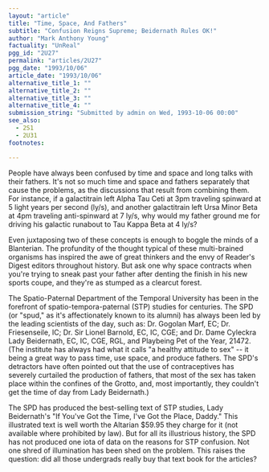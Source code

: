 ```yaml
---
layout: "article"
title: "Time, Space, And Fathers"
subtitle: "Confusion Reigns Supreme; Beidernath Rules OK!"
author: "Mark Anthony Young"
factuality: "UnReal"
pgg_id: "2U27"
permalink: "articles/2U27"
pgg_date: "1993/10/06"
article_date: "1993/10/06"
alternative_title_1: ""
alternative_title_2: ""
alternative_title_3: ""
alternative_title_4: ""
submission_string: "Submitted by admin on Wed, 1993-10-06 00:00"
see_also:
  - 2S1
  - 2U31
footnotes: 

---
```

<div>
<p>People have always been confused by time and space and long talks with their fathers. It's not so much time and space and fathers separately that cause the problems, as the discussions that result from combining them. For instance, if a galactitrain left Alpha Tau Ceti at 3pm traveling spinward at 5 light years per second (ly/s), and another galactitrain left Ursa Minor Beta at 4pm traveling anti-spinward at 7 ly/s, why would my father ground me for driving his galactic runabout to Tau Kappa Beta at 4 ly/s?</p>
<p>Even juxtaposing two of these concepts is enough to boggle the minds of a Blanterian. The profundity of the thought typical of these multi-brained organisms has inspired the awe of great thinkers and the envy of Reader's Digest editors throughout history. But ask one why space contracts when you're trying to sneak past your father after denting the finish in his new sports coupe, and they're as stumped as a clearcut forest.</p>
<p>The Spatio-Paternal Department of the Temporal University has been in the forefront of spatio-tempora-paternal (STP) studies for centuries. The SPD (or "spud," as it's affectionately known to its alumni) has always been led by the leading scientists of the day, such as: Dr. Gogolan Marf, EC; Dr. Friesenseile, IC; Dr. Sir Lionel Barnold, EC, IC, CGE; and Dr. Dame Cyleckra Lady Beidernath, EC, IC, CGE, RGL, and Playbeing Pet of the Year, 21472. (The institute has always had what it calls "a healthy attitude to sex" -- it being a great way to pass time, use space, and produce fathers. The SPD's detractors have often pointed out that the use of contraceptives has severely curtailed the production of fathers, that most of the sex has taken place within the confines of the Grotto, and, most importantly, they couldn't get the time of day from Lady Beidernath.)</p>
<p>The SPD has produced the best-selling text of STP studies, Lady Beidernath's "If You've Got the Time, I've Got the Place, Daddy." This illustrated text is well worth the Altarian $59.95 they charge for it (not available where prohibited by law). But for all its illustrious history, the SPD has not produced one iota of data on the reasons for STP confusion. Not one shred of illumination has been shed on the problem. This raises the question: did all those undergrads really buy that text book for the articles?</p>
</div>
